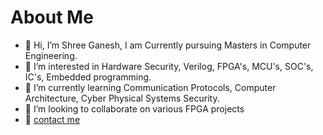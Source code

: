 # About Me
- 👋 Hi, I’m Shree Ganesh, I am Currently pursuing Masters in Computer Engineering.
- 👀 I’m interested in Hardware Security, Verilog, FPGA's, MCU's, SOC's, IC's, Embedded programming.
- 🌱 I’m currently learning Communication Protocols, Computer Architecture, Cyber Physical Systems Security.
- 💞️ I’m looking to collaborate on various FPGA projects
- 📩 [contact me](mailto:ganeshprime5@gmail.com) 

<!---
shreegw/shreegw is a ✨ special ✨ repository because its `README.md` (this file) appears on your GitHub profile.
You can click the Preview link to take a look at your changes.
--->
